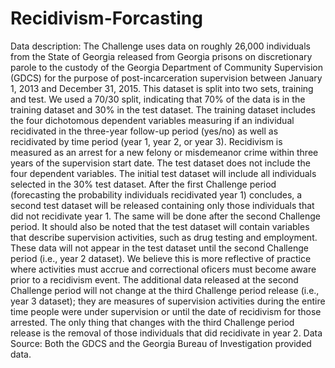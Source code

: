 # Recidivism-Forcasting
Data description:
The Challenge uses data on roughly 26,000 individuals from the State of Georgia released from Georgia prisons on discretionary parole to the custody of the Georgia Department of Community Supervision (GDCS) for the purpose of post-incarceration supervision between January 1, 2013 and December 31, 2015. This dataset is split into two sets, training and test. We used a 70/30 split, indicating that 70% of the data is in the training dataset and 30% in the test dataset. The training dataset includes the four dichotomous dependent variables measuring if an individual recidivated in the three-year follow-up period (yes/no) as well as recidivated by time period (year 1, year 2, or year 3). Recidivism is measured as an arrest for a new felony or misdemeanor crime within three years of the supervision start date. The test dataset does not include the four dependent variables. The initial test dataset will include all individuals selected in the 30% test dataset. After the first Challenge period (forecasting the probability individuals recidivated year 1) concludes, a second test dataset will be released containing only those individuals that did not recidivate year 1. The same will be done after the second Challenge period. It should also be noted that the test dataset will contain variables that describe supervision activities, such as drug testing and employment. These data will not appear in the test dataset until the second Challenge period (i.e., year 2 dataset). We believe this is more reflective of practice where activities must accrue and correctional oficers must become aware prior to a recidivism event. The additional data released at the second Challenge period will not change at the third Challenge period release (i.e., year 3 dataset); they are measures of supervision activities during the entire time people were under supervision or until the date of recidivism for those arrested. The only thing that changes with the third Challenge period release is the removal of those individuals that did recidivate in year 2.
Data Source:
Both the GDCS and the Georgia Bureau of Investigation provided data.
